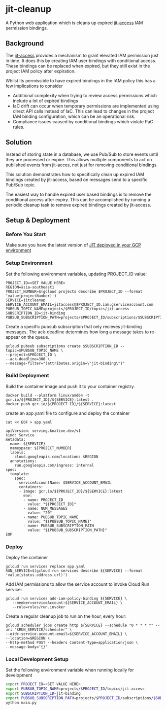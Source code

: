# jit-cleanup

A Python web application which is cleans up expired [jit-access](https://github.com/GoogleCloudPlatform/jit-access) IAM permission bindings.


## Background
The [jit-access](https://github.com/GoogleCloudPlatform/jit-access) provides a mechanism to grant elevated IAM permission just in time. It does this by creating IAM user bindings with conditional access. These bindings can be replaced when expired, but they still exist in the project IAM policy after expiration. 

Whilst its permissible to have expired bindings in the IAM policy this has a few implications to consider
- Additional complexity when trying to review access permissions which include a lot of expired bindings
- IaC drift can occur when temporary permissions are implemented using direct API calls instead of IaC. This can lead to changes in the project IAM binding configuration, which can be an operational risk.
- Compliance issues caused by conditional bindings which violate PaC rules.

## Solution
Instead of storing state in a database, we use Pub/Sub to store events until they are processed or expire. This allows multiple components to act on published events from jit-acces, not just for removing conditional bindings. 

This solution demonstrates how to specifically clean up expired IAM bindings created by jit-access, based on messages send to a specific Pub/Sub topic.

The easiest way to handle expired user based bindings is to remove the conditional access after expiry. This can be accomplished by running a periodic cleanup task to remove expired bindings created by jit-access.

## Setup & Deployment
### Before You Start
Make sure you have the latest version of [JIT deployed in your GCP environment](https://cloud.google.com/architecture/manage-just-in-time-privileged-access-to-project)


### Setup Environment
Set the following environment variables, updating PROJECT_ID value:
```shell
PROJECT_ID=<SET VALUE HERE>
REGION=asia-southeast1
PROJECT_NUMBER=$(gcloud projects describe $PROJECT_ID --format 'value(projectNumber)')
SERVICE=jitcleanup
SERVICE_ACCOUNT_EMAIL=jitaccess@$PROJECT_ID.iam.gserviceaccount.com
PUBSUB_TOPIC_NAME=projects/$PROJECT_ID/topics/jit-access
SUBSCRIPTION_ID=jit-binding
PUBSUB_SUBSCRIPTION_PATH=projects/$PROJECT_ID/subscriptions/$SUBSCRIPTION_ID
```

Create a specific pubsub subscription that only recieves jit-binding messages. The ack-deadline determines how long a message takes to re-appear on the queue.
```
gcloud pubsub subscriptions create $SUBSCRIPTION_ID --topic=$PUBSUB_TOPIC_NAME \
--project=$PROJECT_ID \
--ack-deadline=300 \
--message-filter="(attributes.origin=\"jit-binding\")"
```
### Build Deployment
Build the container image and push it to your container registry.
```
docker build --platform linux/amd64 -t gcr.io/${PROJECT_ID}/${SERVICE}:latest .
docker push gcr.io/${PROJECT_ID}/${SERVICE}:latest
```
create an app.yaml file to configure and deploy the container
```
cat << EOF > app.yaml

apiVersion: serving.knative.dev/v1
kind: Service
metadata:
  name: ${SERVICE}
  namespace: ${PROJECT_NUMBER}
  labels:
    cloud.googleapis.com/location: $REGION
  annotations:
    run.googleapis.com/ingress: internal
spec:
  template:
    spec:
      serviceAccountName: $SERVICE_ACCOUNT_EMAIL
      containers:
      - image: gcr.io/${PROJECT_ID}/${SERVICE}:latest
        env:
        - name: PROJECT_ID
          value: "${PROJECT_ID}"
        - name: NUM_MESSAGES
          value: "20"
        - name: PUBSUB_TOPIC_NAME
          value: "${PUBSUB_TOPIC_NAME}"
        - name: PUBSUB_SUBSCRIPTION_PATH
          value: "${PUBSUB_SUBSCRIPTION_PATH}"
EOF
```
### Deploy
Deploy the container
```
gcloud run services replace app.yaml
RUN_SERVICE=$(gcloud run services describe ${SERVICE} --format 'value(status.address.url)')
```
Add IAM permissions to allow the service account to invoke Cloud Run service:
```
gcloud run services add-iam-policy-binding ${SERVICE} \
   --member=serviceAccount:${SERVICE_ACCOUNT_EMAIL} \
   --role=roles/run.invoker
```
Create a regular cleanup job to run on the hour, every hour:
```
gcloud scheduler jobs create http ${SERVICE} --schedule "0 * * * *" --uri "$RUN_SERVICE/scheduler" \
--oidc-service-account-email=${SERVICE_ACCOUNT_EMAIL} \
--location=$REGION \
--http-method POST --headers Content-Type=application/json \
--message-body='{}'
```


### Local Development Setup
Set the following environment variable when running locally for development
```bash
export PROJECT_ID=<SET VALUE HERE>
export PUBSUB_TOPIC_NAME=projects/$PROJECT_ID/topics/jit-access
export SUBSCRIPTION_ID=jit-binding
export PUBSUB_SUBSCRIPTION_PATH=projects/$PROJECT_ID/subscriptions/$SUBSCRIPTION_ID
python main.py
```